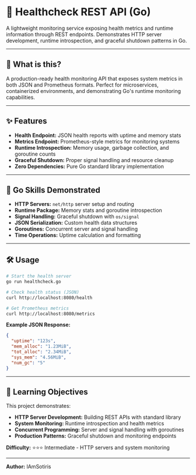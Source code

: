 # 🏥 Healthcheck REST API (Go)

A lightweight monitoring service exposing health metrics and runtime information through REST endpoints. Demonstrates HTTP server development, runtime introspection, and graceful shutdown patterns in Go.

---

## 🚀 What is this?

A production-ready health monitoring API that exposes system metrics in both JSON and Prometheus formats. Perfect for microservices, containerized environments, and demonstrating Go's runtime monitoring capabilities.

---

## ✨ Features

- **Health Endpoint:** JSON health reports with uptime and memory stats
- **Metrics Endpoint:** Prometheus-style metrics for monitoring systems
- **Runtime Introspection:** Memory usage, garbage collection, and goroutine counts
- **Graceful Shutdown:** Proper signal handling and resource cleanup
- **Zero Dependencies:** Pure Go standard library implementation

---

## 🦄 Go Skills Demonstrated

- **HTTP Servers:** `net/http` server setup and routing
- **Runtime Package:** Memory stats and goroutine introspection
- **Signal Handling:** Graceful shutdown with `os/signal`
- **JSON Serialization:** Custom health data structures
- **Goroutines:** Concurrent server and signal handling
- **Time Operations:** Uptime calculation and formatting

---

## 🛠️ Usage

```sh
# Start the health server
go run healthcheck.go

# Check health status (JSON)
curl http://localhost:8080/health

# Get Prometheus metrics
curl http://localhost:8080/metrics
```

**Example JSON Response:**
```json
{
  "uptime": "123s",
  "mem_alloc": "1.23MiB", 
  "tot_alloc": "2.34MiB",
  "sys_mem": "4.56MiB",
  "num_gc": "5"
}
```

---

## 🎯 Learning Objectives

This project demonstrates:
- **HTTP Server Development:** Building REST APIs with standard library
- **System Monitoring:** Runtime introspection and health metrics
- **Concurrent Programming:** Server and signal handling with goroutines
- **Production Patterns:** Graceful shutdown and monitoring endpoints

**Difficulty:** ⭐⭐⭐ Intermediate - HTTP servers and system monitoring

---

**Author:** IAmSotiris

